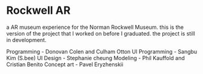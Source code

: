 # Rockwell AR
 a AR museum experience for the Norman Rockwell Museum. this is the version of the project that I worked on before I graduated. the project is still in development.
 
Programming - Donovan Colen and Culham Otton
UI Programming - Sangbu Kim (S.bee)
UI Design - Stephanie cheung
Modeling - Phil Kauffold and Cristian Benito
Concept art - Pavel Eryzhenskii
